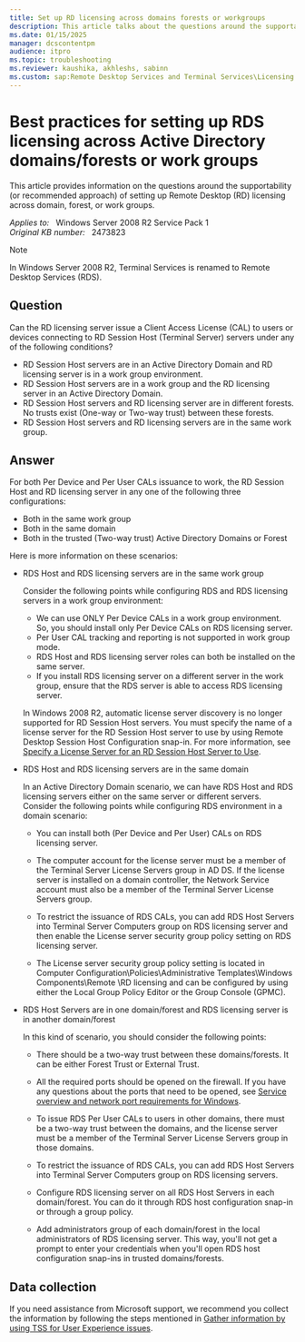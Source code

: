 ```yaml
---
title: Set up RD licensing across domains forests or workgroups
description: This article talks about the questions around the supportability (or recommended approach) of setting up Remote Desktop (RD) licensing across domain, forest, or work groups.
ms.date: 01/15/2025
manager: dcscontentpm
audience: itpro
ms.topic: troubleshooting
ms.reviewer: kaushika, akhleshs, sabinn
ms.custom: sap:Remote Desktop Services and Terminal Services\Licensing for Remote Desktop Services (Terminal Services), csstroubleshoot
---
```

# Best practices for setting up RDS licensing across Active Directory domains/forests or work groups

This article provides information on the questions around the supportability (or recommended approach) of setting up Remote Desktop (RD) licensing across domain, forest, or work groups.

_Applies to:_ &nbsp; Windows Server 2008 R2 Service Pack 1  
_Original KB number:_ &nbsp; 2473823

> [!NOTE]
> In Windows Server 2008 R2, Terminal Services is renamed to Remote Desktop Services (RDS).

## Question

Can the RD licensing server issue a Client Access License (CAL) to users or devices connecting to RD Session Host (Terminal Server) servers under any of the following conditions?

- RD Session Host servers are in an Active Directory Domain and RD licensing server is in a work group environment.
- RD Session Host servers are in a work group and the RD licensing server in an Active Directory Domain.
- RD Session Host servers and RD licensing server are in different forests. No trusts exist (One-way or Two-way trust) between these forests.
- RD Session Host servers and RD licensing servers are in the same work group.

## Answer

For both Per Device and Per User CALs issuance to work, the RD Session Host and RD licensing server in any one of the following three configurations:

- Both in the same work group
- Both in the same domain
- Both in the trusted (Two-way trust) Active Directory Domains or Forest

Here is more information on these scenarios:

- RDS Host and RDS licensing servers are in the same work group

  Consider the following points while configuring RDS and RDS licensing servers in a work group environment:

  - We can use ONLY Per Device CALs in a work group environment. So, you should install only Per Device CALs on RDS licensing server.
  - Per User CAL tracking and reporting is not supported in work group mode.
  - RDS Host and RDS licensing server roles can both be installed on the same server.
  - If you install RDS licensing server on a different server in the work group, ensure that the RDS server is able to access RDS licensing server.

  In Windows 2008 R2, automatic license server discovery is no longer supported for RD Session Host servers. You must specify the name of a license server for the RD Session Host server to use by using Remote Desktop Session Host Configuration snap-in. For more information, see [Specify a License Server for an RD Session Host Server to Use](/previous-versions/windows/it-pro/windows-server-2008-R2-and-2008/cc770585(v=ws.11)).

- RDS Host and RDS licensing servers are in the same domain

  In an Active Directory Domain scenario, we can have RDS Host and RDS licensing servers either on the same server or different servers. Consider the following points while configuring RDS environment in a domain scenario:

  - You can install both (Per Device and Per User) CALs on RDS licensing server.

  - The computer account for the license server must be a member of the Terminal Server License Servers group in AD DS. If the license server is installed on a domain controller, the Network Service account must also be a member of the Terminal Server License Servers group.

  - To restrict the issuance of RDS CALs, you can add RDS Host Servers into Terminal Server Computers group on RDS licensing server and then enable the License server security group policy setting on RDS licensing server.

  - The License server security group policy setting is located in Computer Configuration\Policies\Administrative Templates\Windows Components\Remote \RD licensing and can be configured by using either the Local Group Policy Editor or the Group Console (GPMC).

- RDS Host Servers are in one domain/forest and RDS licensing server is in another domain/forest

  In this kind of scenario, you should consider the following points:

  - There should be a two-way trust between these domains/forests. It can be either Forest Trust or External Trust.

  - All the required ports should be opened on the firewall. If you have any questions about the ports that need to be opened, see [Service overview and network port requirements for Windows](../networking/service-overview-and-network-port-requirements.md).

  - To issue RDS Per User CALs to users in other domains, there must be a two-way trust between the domains, and the license server must be a member of the Terminal Server License Servers group in those domains.

  - To restrict the issuance of RDS CALs, you can add RDS Host Servers into Terminal Server Computers group on RDS licensing servers.

  - Configure RDS licensing server on all RDS Host Servers in each domain/forest. You can do it through RDS host configuration snap-in or through a group policy.

  - Add administrators group of each domain/forest in the local administrators of RDS licensing server. This way, you'll not get a prompt to enter your credentials when you'll open RDS host configuration snap-ins in trusted domains/forests.

## Data collection

If you need assistance from Microsoft support, we recommend you collect the information by following the steps mentioned in [Gather information by using TSS for User Experience issues](../../windows-client/windows-troubleshooters/gather-information-using-tss-user-experience.md#terminal-server-licensing).
